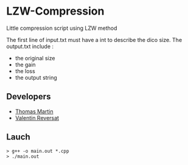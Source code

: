 # LZW-Compression
Little compression script using LZW method

The first line of input.txt must have a int to describe the dico size.
The output.txt include :
- the original size
- the gain
- the loss
- the output string

## Developers

+ [Thomas Martin](https://github.com/AppliNH)
+ [Valentin Reversat](https://github.com/vareversat)

## Lauch

```console
> g++ -o main.out *.cpp
> ./main.out
```
